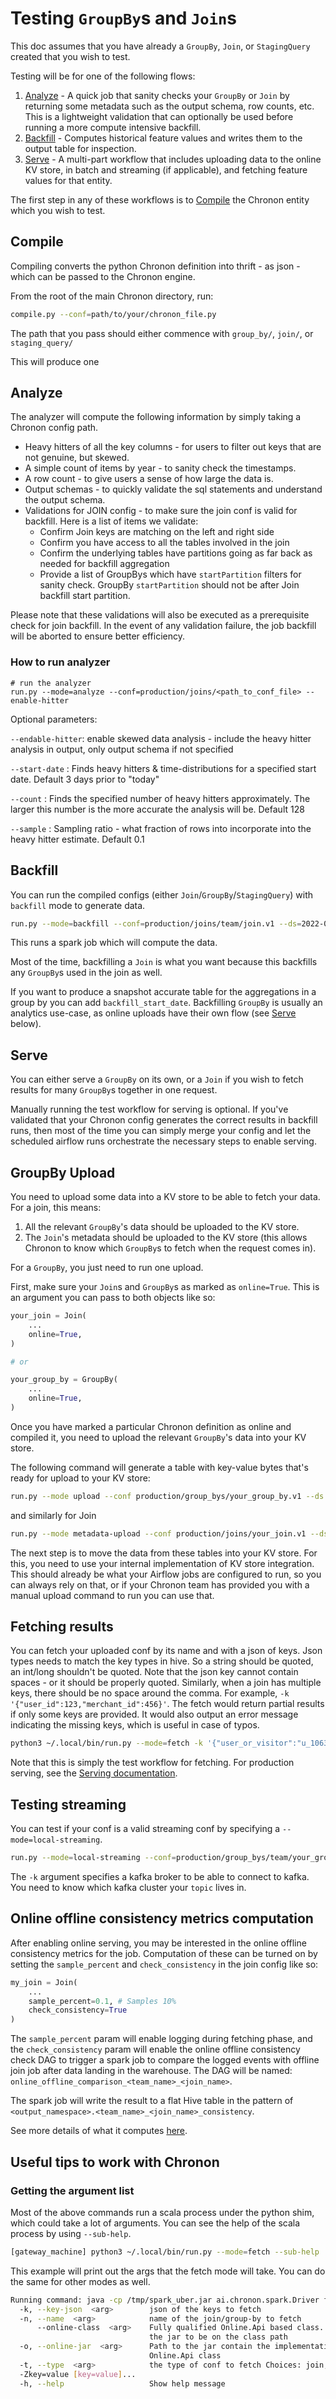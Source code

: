 # Testing `GroupBy`s and `Join`s

This doc assumes that you have already a `GroupBy`, `Join`, or `StagingQuery` created that you wish to test.

Testing will be for one of the following flows:

1. [Analyze](#analyze) - A quick job that sanity checks your `GroupBy` or `Join` by returning some metadata such as the output schema, row counts, etc. This is a lightweight validation that can optionally be used before running a more compute intensive backfill.
2. [Backfill](#backfill) - Computes historical feature values and writes them to the output table for inspection.
3. [Serve](#serve) - A multi-part workflow that includes uploading data to the online KV store, in batch and streaming (if applicable), and fetching feature values for that entity.

The first step in any of these workflows is to [Compile](#compile) the Chronon entity which you wish to test.

## Compile

Compiling converts the python Chronon definition into thrift - as json - which can be passed to the Chronon engine.

From the root of the main Chronon directory, run:

```bash
compile.py --conf=path/to/your/chronon_file.py
```

The path that you pass should either commence with `group_by/`, `join/`, or `staging_query/`

This will produce one 

## Analyze

The analyzer will compute the following information by simply taking a Chronon config path.
* Heavy hitters of all the key columns - for users to filter out keys that are not genuine, but skewed.
* A simple count of items by year - to sanity check the timestamps.
* A row count - to give users a sense of how large the data is.
* Output schemas - to quickly validate the sql statements and understand the output schema.
* Validations for JOIN config - to make sure the join conf is valid for backfill. Here is a list of items we validate:
  * Confirm Join keys are matching on the left and right side
  * Confirm you have access to all the tables involved in the join
  * Confirm the underlying tables have partitions going as far back as needed for backfill aggregation
  * Provide a list of GroupBys which have `startPartition` filters for sanity check. GroupBy `startPartition` should not be after Join backfill start partition.

Please note that these validations will also be executed as a prerequisite check for join backfill. In the event of any validation failure, the job backfill will be aborted to ensure better efficiency.


### How to run analyzer

```
# run the analyzer
run.py --mode=analyze --conf=production/joins/<path_to_conf_file> --enable-hitter
```

Optional parameters:

`--endable-hitter`: enable skewed data analysis - include the heavy hitter analysis in output, only output schema if not specified

`--start-date` : Finds heavy hitters & time-distributions for a specified start date. Default 3 days prior to "today"

`--count` : Finds the specified number of heavy hitters approximately. The larger this number is the more accurate the analysis will be. Default 128

`--sample` : Sampling ratio - what fraction of rows into incorporate into the heavy hitter estimate. Default 0.1

## Backfill

You can run the compiled configs (either `Join`/`GroupBy`/`StagingQuery`) with `backfill` mode to generate data.

```sh
run.py --mode=backfill --conf=production/joins/team/join.v1 --ds=2022-07-02
```

This runs a spark job which will compute the data.

Most of the time, backfilling a `Join` is what you want because this backfills any `GroupBy`s used in the join as well.

If you want to produce a snapshot accurate table for the aggregations in a group by you can add `backfill_start_date`. Backfilling `GroupBy` is usually an analytics use-case, as online uploads have their own flow (see [Serve](#serve) below).

## Serve

You can either serve a `GroupBy` on its own, or a `Join` if you wish to fetch results for many `GroupBy`s together in one request.

Manually running the test workflow for serving is optional. If you've validated that your Chronon config generates the correct results in backfill runs, then most of the time you can simply merge your config and let the scheduled airflow runs orchestrate the necessary steps to enable serving.

## GroupBy Upload

You need to upload some data into a KV store to be able to fetch your data. For a join, this means:

1. All the relevant `GroupBy`'s data should be uploaded to the KV store.
2. The `Join`'s metadata should be uploaded to the KV store (this allows Chronon to know which `GroupBy`s to fetch when the request comes in).

For a `GroupBy`, you just need to run one upload.

First, make sure your `Join`s and `GroupBy`s as marked as `online=True`. This is an argument you can pass to both objects like so:

```python
your_join = Join(
    ...
    online=True,
)

# or

your_group_by = GroupBy(
    ...
    online=True,
)
```

Once you have marked a particular Chronon definition as online and compiled it, you need to upload the relevant `GroupBy`'s data into your KV store. 

The following command will generate a table with key-value bytes that's ready for upload to your KV store:

```bash
run.py --mode upload --conf production/group_bys/your_group_by.v1 --ds 2023-12-01
```

and similarly for Join

```bash
run.py --mode metadata-upload --conf production/joins/your_join.v1 --ds 2023-12-01
```

The next step is to move the data from these tables into your KV store. For this, you need to use your internal implementation of KV store integration. This should already be what your Airflow jobs are configured to run, so you can always rely on that, or if your Chronon team has provided you with a manual upload command to run you can use that.

## Fetching results

You can fetch your uploaded conf by its name and with a json of keys. Json types needs to match the key types in hive. So a string should be quoted, an int/long shouldn't be quoted. Note that the json key cannot contain spaces - or it should be properly quoted. Similarly, when a join has multiple keys, there should be no space around the comma. For example, `-k '{"user_id":123,"merchant_id":456}'`. The fetch would return partial results if only some keys are provided. It would also output an error message indicating the missing keys, which is useful in case of typos.

```bash
python3 ~/.local/bin/run.py --mode=fetch -k '{"user_or_visitor":"u_106386039"}' -n team/join.v1 -t join
```

Note that this is simply the test workflow for fetching. For production serving, see the [Serving documentation](./Serve.md).

## Testing streaming

You can test if your conf is a valid streaming conf by specifying a `--mode=local-streaming`.

```sh
run.py --mode=local-streaming --conf=production/group_bys/team/your_group_by.v1 -k kafka_broker_address:port_number
```

The `-k` argument specifies a kafka broker to be able to connect to kafka. You need to know which kafka cluster your `topic` lives in.

## Online offline consistency metrics computation

After enabling online serving, you may be interested in the online offline consistency metrics for the job. Computation of these can be turned on by setting the `sample_percent` and `check_consistency` in the join config like so:

```python
my_join = Join(
    ...
    sample_percent=0.1, # Samples 10%
    check_consistency=True
)
```

The `sample_percent` param will enable logging during fetching phase, and the `check_consistency` param will enable the online offline consistency check DAG to trigger a spark job to compare the logged events with offline join job after data landing in the warehouse. The DAG will be named: `online_offline_comparison_<team_name>_<join_name>`.

The spark job will write the result to a flat Hive table in the pattern of `<output_namespace>.<team_name>_<join_name>_consistency`.

See more details of what it computes [here](https://sourcegraph.d.musta.ch/github.com/airbnb/chronon/-/blob/docs/source/Online_Offline_Consistency.md).


## Useful tips to work with Chronon

### Getting the argument list

Most of the above commands run a scala process under the python shim, which could take a lot of arguments. You can see the help of the scala process by using `--sub-help`.

```bash
[gateway_machine] python3 ~/.local/bin/run.py --mode=fetch --sub-help
```

This example will print out the args that the fetch mode will take. You can do the same for other modes as well.

```bash
Running command: java -cp /tmp/spark_uber.jar ai.chronon.spark.Driver fetch --help
  -k, --key-json  <arg>        json of the keys to fetch
  -n, --name  <arg>            name of the join/group-by to fetch
      --online-class  <arg>    Fully qualified Online.Api based class. We expect
                               the jar to be on the class path
  -o, --online-jar  <arg>      Path to the jar contain the implementation of
                               Online.Api class
  -t, --type  <arg>            the type of conf to fetch Choices: join, group-by
  -Zkey=value [key=value]...
  -h, --help                   Show help message
```
